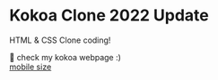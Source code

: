 # Kokoa Clone 2022 Update

HTML & CSS Clone coding!

🌈 check my kokoa webpage :)  
[mobile size](https://gaetaegoo.github.io/kokoa-clone-2022)  
